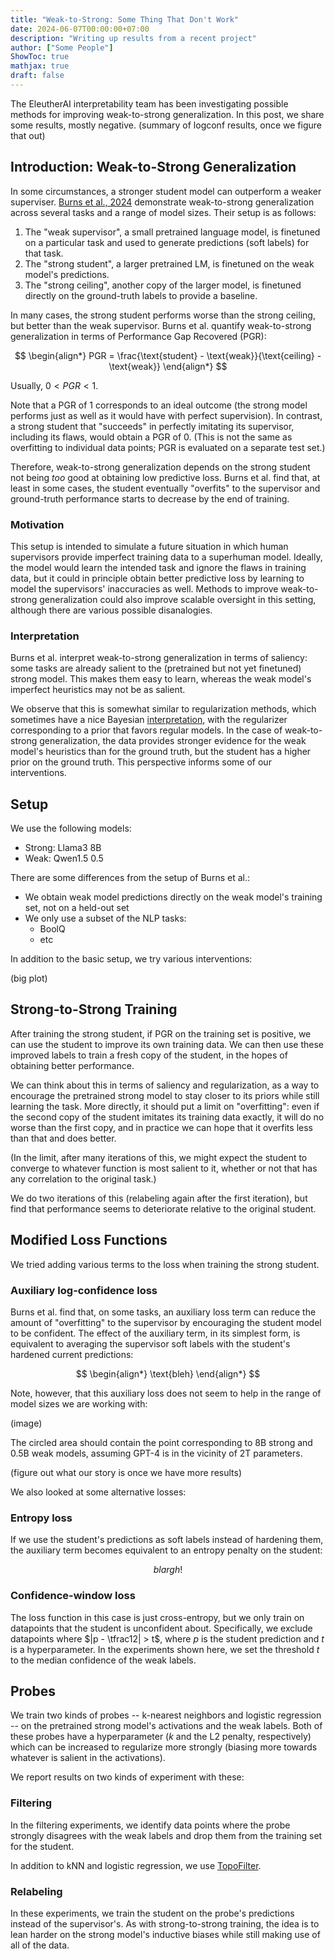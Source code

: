 ```yaml
---
title: "Weak-to-Strong: Some Thing That Don't Work"
date: 2024-06-07T00:00:00+07:00
description: "Writing up results from a recent project"
author: ["Some People"]
ShowToc: true
mathjax: true
draft: false
---
```


The EleutherAI interpretability team has been investigating possible methods for improving weak-to-strong generalization. In this post, we share some results, mostly negative. (summary of logconf results, once we figure that out)

## Introduction: Weak-to-Strong Generalization
In some circumstances, a stronger student model can outperform a weaker superviser. [Burns et al., 2024](https://openai.com/index/weak-to-strong-generalization/) demonstrate weak-to-strong generalization across several tasks and a range of model sizes. Their setup is as follows:
1. The "weak supervisor", a small pretrained language model, is finetuned on a particular task and used to generate predictions (soft labels) for that task.
2. The "strong student", a larger pretrained LM, is finetuned on the weak model's predictions.
3. The "strong ceiling", another copy of the larger model, is finetuned directly on the ground-truth labels to provide a baseline.

In many cases, the strong student performs worse than the strong ceiling, but better than the weak supervisor. Burns et al. quantify weak-to-strong generalization in terms of Performance Gap Recovered (PGR):

$$
\begin{align*}
    PGR = \frac{\text{student} - \text{weak}}{\text{ceiling} - \text{weak}}
\end{align*} 
$$

Usually, $0 < PGR < 1$.

Note that a PGR of 1 corresponds to an ideal outcome (the strong model performs just as well as it would have with perfect supervision). In contrast, a strong student that "succeeds" in perfectly imitating its supervisor, including its flaws, would obtain a PGR of 0. (This is not the same as overfitting to individual data points; PGR is evaluated on a separate test set.)

Therefore, weak-to-strong generalization depends on the strong student not being *too* good at obtaining low predictive loss. Burns et al. find that, at least in some cases, the student eventually "overfits" to the supervisor and ground-truth performance starts to decrease by the end of training.

### Motivation
This setup is intended to simulate a future situation in which human supervisors provide imperfect training data to a superhuman model. Ideally, the model would learn the intended task and ignore the flaws in training data, but it could in principle obtain better predictive loss by learning to model the supervisors' inaccuracies as well. Methods to improve weak-to-strong generalization could also improve scalable oversight in this setting, although there are various possible disanalogies.

### Interpretation
Burns et al. interpret weak-to-strong generalization in terms of saliency: some tasks are already salient to the (pretrained but not yet finetuned) strong model. This makes them easy to learn, whereas the weak model's imperfect heuristics may not be as salient.

We observe that this is somewhat similar to regularization methods, which sometimes have a nice Bayesian [interpretation](https://statisticaloddsandends.wordpress.com/2018/12/29/bayesian-interpretation-of-ridge-regression/), with the regularizer corresponding to a prior that favors regular models. In the case of weak-to-strong generalization, the data provides stronger evidence for the weak model's heuristics than for the ground truth, but the student has a higher prior on the ground truth. This perspective informs some of our interventions.

## Setup
We use the following models:
* Strong: Llama3 8B
* Weak: Qwen1.5 0.5

There are some differences from the setup of Burns et al.:
* We obtain weak model predictions directly on the weak model's training set, not on a held-out set
* We only use a subset of the NLP tasks:
    * BoolQ
    * etc

In addition to the basic setup, we try various interventions:

(big plot)

## Strong-to-Strong Training

After training the strong student, if PGR on the training set is positive, we can use the student to improve its own training data. We can then use these improved labels to train a fresh copy of the student, in the hopes of obtaining better performance.

We can think about this in terms of saliency and regularization, as a way to encourage the pretrained strong model to stay closer to its priors while still learning the task. More directly, it should put a limit on "overfitting": even if the second copy of the student imitates its training data exactly, it will do no worse than the first copy, and in practice we can hope that it overfits less than that and does better.

(In the limit, after many iterations of this, we might expect the student to converge to whatever function is most salient to it, whether or not that has any correlation to the original task.)

We do two iterations of this (relabeling again after the first iteration), but find that performance seems to deteriorate relative to the original student.

## Modified Loss Functions

We tried adding various terms to the loss when training the strong student.

### Auxiliary log-confidence loss

Burns et al. find that, on some tasks, an auxiliary loss term can reduce the amount of "overfitting" to the supervisor by encouraging the student model to be confident. The effect of the auxiliary term, in its simplest form, is equivalent to averaging the supervisor soft labels with the student's hardened current predictions:

$$
\begin{align*}
    \text{bleh}
\end{align*} 
$$

Note, however, that this auxiliary loss does not seem to help in the range of model sizes we are working with:

(image)

The circled area should contain the point corresponding to 8B strong and 0.5B weak models, assuming GPT-4 is in the vicinity of 2T parameters.

(figure out what our story is once we have more results)

We also looked at some alternative losses:

### Entropy loss

If we use the student's predictions as soft labels instead of hardening them, the auxiliary term becomes equivalent to an entropy penalty on the student:

$$
blargh!
$$

### Confidence-window loss

The loss function in this case is just cross-entropy, but we only train on datapoints that the student is unconfident about. Specifically, we exclude datapoints where $|p - \tfrac12| > t$, where $p$ is the student prediction and $t$ is a hyperparameter. In the experiments shown here, we set the threshold $t$ to the median confidence of the weak labels.

## Probes

We train two kinds of probes -- k-nearest neighbors and logistic regression -- on the pretrained strong model's activations and the weak labels. Both of these probes have a hyperparameter ($k$ and the L2 penalty, respectively) which can be increased to regularize more strongly (biasing more towards whatever is salient in the activations).

We report results on two kinds of experiment with these:

### Filtering

In the filtering experiments, we identify data points where the probe strongly disagrees with the weak labels and drop them from the training set for the student.

In addition to kNN and logistic regression, we use [TopoFilter](https://arxiv.org/abs/2012.04835).

### Relabeling

In these experiments, we train the student on the probe's predictions instead of the supervisor's. As with strong-to-strong training, the idea is to lean harder on the strong model's inductive biases while still making use of all of the data.